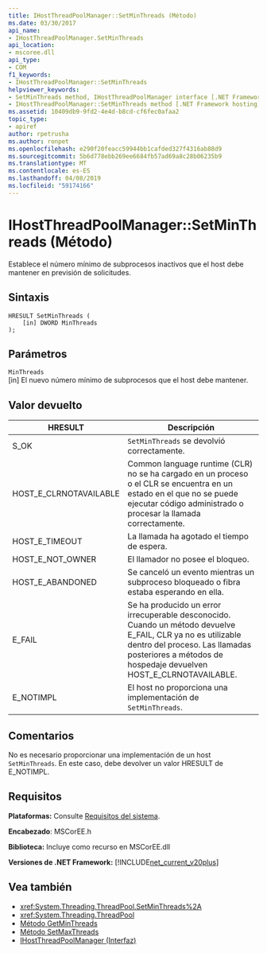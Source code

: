 ```yaml
---
title: IHostThreadPoolManager::SetMinThreads (Método)
ms.date: 03/30/2017
api_name:
- IHostThreadPoolManager.SetMinThreads
api_location:
- mscoree.dll
api_type:
- COM
f1_keywords:
- IHostThreadPoolManager::SetMinThreads
helpviewer_keywords:
- SetMinThreads method, IHostThreadPoolManager interface [.NET Framework hosting]
- IHostThreadPoolManager::SetMinThreads method [.NET Framework hosting]
ms.assetid: 10409db9-9fd2-4e4d-b8cd-cf6fec0afaa2
topic_type:
- apiref
author: rpetrusha
ms.author: ronpet
ms.openlocfilehash: e290f20feacc59944bb1cafded327f4316ab88d9
ms.sourcegitcommit: 5b6d778ebb269ee6684fb57ad69a8c28b06235b9
ms.translationtype: MT
ms.contentlocale: es-ES
ms.lasthandoff: 04/08/2019
ms.locfileid: "59174166"
---
```

# <a name="ihostthreadpoolmanagersetminthreads-method"></a>IHostThreadPoolManager::SetMinThreads (Método)
Establece el número mínimo de subprocesos inactivos que el host debe mantener en previsión de solicitudes.  
  
## <a name="syntax"></a>Sintaxis  
  
```  
HRESULT SetMinThreads (  
    [in] DWORD MinThreads  
);  
```  
  
## <a name="parameters"></a>Parámetros  
 `MinThreads`  
 [in] El nuevo número mínimo de subprocesos que el host debe mantener.  
  
## <a name="return-value"></a>Valor devuelto  
  
|HRESULT|Descripción|  
|-------------|-----------------|  
|S_OK|`SetMinThreads` se devolvió correctamente.|  
|HOST_E_CLRNOTAVAILABLE|Common language runtime (CLR) no se ha cargado en un proceso o el CLR se encuentra en un estado en el que no se puede ejecutar código administrado o procesar la llamada correctamente.|  
|HOST_E_TIMEOUT|La llamada ha agotado el tiempo de espera.|  
|HOST_E_NOT_OWNER|El llamador no posee el bloqueo.|  
|HOST_E_ABANDONED|Se canceló un evento mientras un subproceso bloqueado o fibra estaba esperando en ella.|  
|E_FAIL|Se ha producido un error irrecuperable desconocido. Cuando un método devuelve E_FAIL, CLR ya no es utilizable dentro del proceso. Las llamadas posteriores a métodos de hospedaje devuelven HOST_E_CLRNOTAVAILABLE.|  
|E_NOTIMPL|El host no proporciona una implementación de `SetMinThreads`.|  
  
## <a name="remarks"></a>Comentarios  
 No es necesario proporcionar una implementación de un host `SetMinThreads`. En este caso, debe devolver un valor HRESULT de E_NOTIMPL.  
  
## <a name="requirements"></a>Requisitos  
 **Plataformas:** Consulte [Requisitos del sistema](../../../../docs/framework/get-started/system-requirements.md).  
  
 **Encabezado**: MSCorEE.h  
  
 **Biblioteca:** Incluye como recurso en MSCorEE.dll  
  
 **Versiones de .NET Framework:** [!INCLUDE[net_current_v20plus](../../../../includes/net-current-v20plus-md.md)]  
  
## <a name="see-also"></a>Vea también

- <xref:System.Threading.ThreadPool.SetMinThreads%2A>
- <xref:System.Threading.ThreadPool>
- [Método GetMinThreads](../../../../docs/framework/unmanaged-api/hosting/ihostthreadpoolmanager-getminthreads-method.md)
- [Método SetMaxThreads](../../../../docs/framework/unmanaged-api/hosting/ihostthreadpoolmanager-setmaxthreads-method.md)
- [IHostThreadPoolManager (Interfaz)](../../../../docs/framework/unmanaged-api/hosting/ihostthreadpoolmanager-interface.md)
